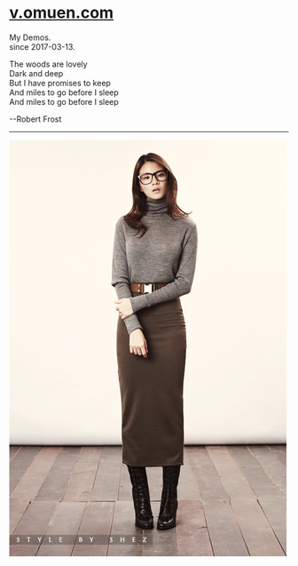 # [v.omuen.com](https://v.omuen.com)

My Demos.   
since 2017-03-13.    


  The woods are lovely  
  Dark and deep  
  But I have promises to keep  
  And miles to go before I sleep  
  And miles to go before I sleep  
    
  --Robert Frost  

----------------------------------------------------
![img](shez.jpg)
